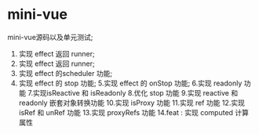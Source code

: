 # mini-vue
mini-vue源码以及单元测试;
1. 实现 effect 返回 runner;
2. 实现 effect 返回 runner;
3. 实现 effect 的scheduler 功能;
4. 实现 effect 的 stop 功能;
5.实现 effect 的 onStop 功能;
6.实现 readonly 功能
7.实现isReactive 和 isReadonly
8.优化 stop 功能
9.实现 reactive 和 readonly 嵌套对象转换功能
10.实现 isProxy 功能
11.实现 ref 功能
12.实现 isRef 和 unRef 功能
13.实现 proxyRefs 功能
14.feat : 实现 computed 计算属性
